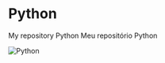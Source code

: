 # Python

My repository Python
Meu repositório Python

<img align="center" alt="Python" src="https://miro.medium.com/max/1400/1*ycIMlwgwicqlO6PcFRA-Iw.png"/>

###
###
